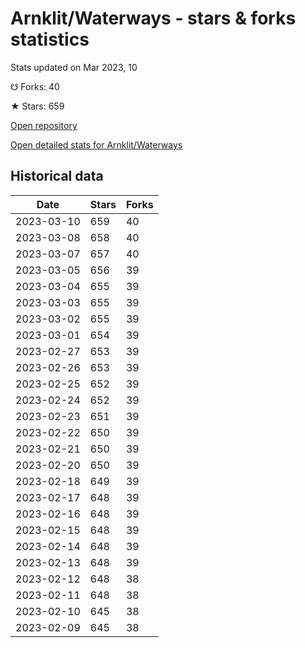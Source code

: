 # Arnklit/Waterways - stars & forks statistics

Stats updated on Mar 2023, 10

☋ Forks: 40

★ Stars: 659

[Open repository](https://github.com/Arnklit/Waterways)

[Open detailed stats for Arnklit/Waterways](https://reviewgithub.com/rep/Arnklit/Waterways)

## Historical data
| Date | Stars | Forks |
|------|-------|-------|
| 2023-03-10 | 659 | 40 | 
| 2023-03-08 | 658 | 40 | 
| 2023-03-07 | 657 | 40 | 
| 2023-03-05 | 656 | 39 | 
| 2023-03-04 | 655 | 39 | 
| 2023-03-03 | 655 | 39 | 
| 2023-03-02 | 655 | 39 | 
| 2023-03-01 | 654 | 39 | 
| 2023-02-27 | 653 | 39 | 
| 2023-02-26 | 653 | 39 | 
| 2023-02-25 | 652 | 39 | 
| 2023-02-24 | 652 | 39 | 
| 2023-02-23 | 651 | 39 | 
| 2023-02-22 | 650 | 39 | 
| 2023-02-21 | 650 | 39 | 
| 2023-02-20 | 650 | 39 | 
| 2023-02-18 | 649 | 39 | 
| 2023-02-17 | 648 | 39 | 
| 2023-02-16 | 648 | 39 | 
| 2023-02-15 | 648 | 39 | 
| 2023-02-14 | 648 | 39 | 
| 2023-02-13 | 648 | 39 | 
| 2023-02-12 | 648 | 38 | 
| 2023-02-11 | 648 | 38 | 
| 2023-02-10 | 645 | 38 | 
| 2023-02-09 | 645 | 38 | 

